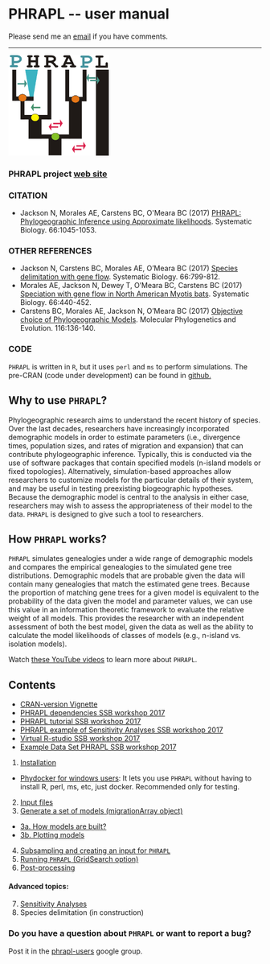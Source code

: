 PHRAPL --  user manual
=======

Please send me an [email](ariadna.biologia@gmail.com) if you have comments.

________

<img src="https://github.com/ariadnamorales/phrapl-manual/blob/master/phrapl_logo.png?raw=true" width="200" height="200" />

### PHRAPL project [web site](http://www.phrapl.org/)

### CITATION

- Jackson N, Morales AE, Carstens BC, O'Meara BC (2017) [PHRAPL: Phylogeographic Inference using Approximate likelihoods](https://academic.oup.com/sysbio/article/66/6/1045/2999288). Systematic Biology. 66:1045-1053.

### OTHER REFERENCES
- Jackson N, Carstens BC, Morales AE, O’Meara BC (2017) [Species delimitation with gene flow](https://academic.oup.com/sysbio/article/66/5/799/2726792?searchresult=1). Systematic Biology. 66:799-812.
- Morales AE, Jackson N, Dewey T, O’Meara BC, Carstens BC (2017) [Speciation with gene flow in North American Myotis bats](https://academic.oup.com/sysbio/article/66/3/440/2682289). Systematic Biology. 66:440-452.
- Carstens BC, Morales AE, Jackson N, O’Meara BC (2017) [Objective choice of Phylogeographic Models](https://www.sciencedirect.com/science/article/pii/S1055790317303160?via%3Dihub). Molecular Phylogenetics and Evolution. 116:136-140.


### CODE
`PHRAPL` is written in `R`, but it uses `perl` and `ms` to perform simulations. The pre-CRAN (code under development) can be found in [github.](https://github.com/bomeara/phrapl)

## Why to use `PHRAPL`?
Phylogeographic research aims to understand the recent history of species. Over the last decades, researchers have increasingly incorporated demographic models in order to estimate parameters (i.e., divergence times, population sizes, and rates of migration and expansion) that can contribute phylogeographic inference. 
Typically, this is conducted via the use of software packages that contain specified models (n-island models or fixed topologies). Alternatively, simulation-based approaches allow researchers to customize models for the particular details of their system, and may be useful in testing preexisting biogeographic hypotheses. Because the demographic model is central to the analysis in either case, researchers may wish to assess the appropriateness of their model to the data. `PHRAPL` is designed to give such a tool to researchers. 

## How `PHRAPL` works?
`PHRAPL` simulates genealogies under a wide range of demographic models and compares the empirical genealogies to the simulated gene tree distributions. Demographic models that are probable given the data will contain many genealogies that match the estimated gene trees. Because the proportion of matching gene trees for a given model is equivalent to the probability of the data given the model and parameter values, we can use this value in an information theoretic framework to evaluate the relative weight of all models. This provides the researcher with an independent assessment of both the best model, given the data as well as the ability to calculate the model likelihoods of classes of models (e.g., n-island vs. isolation models).

Watch [these YouTube videos](https://www.youtube.com/watch?v=UC4Mj1K6c0k) to learn more about `PHRAPL`.

## Contents

-    [CRAN-version Vignette](https://github.com/bomeara/phrapl/blob/master/doc/phrapl_vignette.Rmd)
-    [PHRAPL dependencies SSB workshop 2017](https://github.com/bomeara/phrapl/blob/master/doc/dependencies_2017Workshop.R)
-    [PHRAPL tutorial SSB workshop 2017](https://github.com/bomeara/phrapl/blob/master/doc/phrapl_tutorial_2017Workshop.R)
-    [PHRAPL example of Sensitivity Analyses SSB workshop 2017](https://github.com/ariadnamorales/phrapl-manual/tree/master/data/sensitivityAnalyses)
-    [Virtual R-studio SSB workshop 2017](http://phrapl2.sloppy.zone/)
-    [Example Data Set PHRAPL SSB workshop 2017](https://github.com/ariadnamorales/phrapl-manual/tree/master/data/exampleData)


1. [Installation](https://github.com/ariadnamorales/phrapl-manual/blob/master/1.Installation.md)
  - [Phydocker for windows users](http://www.phrapl.org/#distribution): It lets you use `PHRAPL` without having to install R, perl, ms, etc, just docker. Recommended only for testing.
2. [Input files](https://github.com/ariadnamorales/phrapl-manual/blob/master/2.Input_files.md)
3. [Generate a set of models (migrationArray object)](https://github.com/ariadnamorales/phrapl-manual/blob/master/3.Generate_set_of_models.md)
  - [3a. How models are built?](https://github.com/ariadnamorales/phrapl-manual/blob/master/3a.How_models_are_built.md)
  - [3b. Plotting models](https://github.com/ariadnamorales/phrapl-manual/blob/master/3b.Plotting_models.md)
4. [Subsampling and creating an input for `PHRAPL`](https://github.com/ariadnamorales/phrapl-manual/blob/master/4.Subsample_CreateInput.md)
5. [Running `PHRAPL` (GridSearch option)](https://github.com/ariadnamorales/phrapl-manual/blob/master/5.Run_Phrapl.md)
6. [Post-processing](https://github.com/ariadnamorales/phrapl-manual/blob/master/6.Post-processing.md)


#### Advanced topics:

7. [Sensitivity Analyses](https://github.com/ariadnamorales/phrapl-manual/blob/master/7.SensitivityAnalyses.md)
8. Species delimitation (in construction)


### Do you have a question about `PHRAPL` or want to report a bug?
Post it in the [phrapl-users](https://groups.google.com/forum/#!forum/phrapl-users) google group.